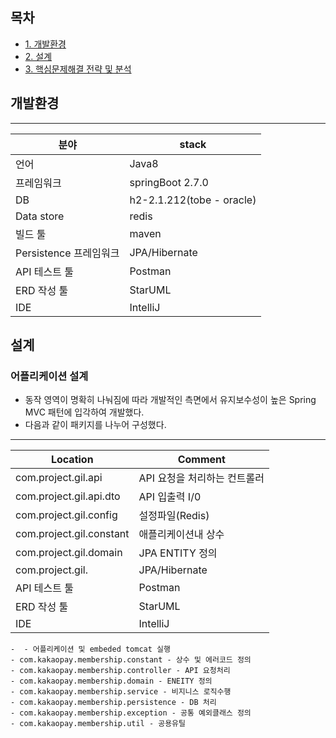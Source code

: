## 목차
- [1. 개발환경](#개발환경)
- [2. 설계](#설계)
- [3. 핵심문제해결 전략 및 분석](#핵심문제해결-전략-및-분석)


## 개발환경
---
분야| stack |
--|--|
 |언어 | Java8|
 |프레임워크 | springBoot 2.7.0
 |DB | h2-2.1.212(tobe - oracle)
 |Data store | redis
 |빌드 툴 | maven
 |Persistence 프레임워크 | JPA/Hibernate |
 |API 테스트 툴 | Postman |
 |ERD 작성 툴 | StarUML |
 | IDE |  IntelliJ |

## 설계
### 어플리케이션 설계
- 동작 영역이 명확히 나눠짐에 따라 개발적인 측면에서 유지보수성이 높은 Spring MVC 패턴에 입각하여 개발했다.
- 다음과 같이 패키지를 나누어 구성했다.
---
Location| Comment |
--|--|
 |com.project.gil.api | API 요청을 처리하는 컨트롤러|
 |com.project.gil.api.dto | API 입출력 I/0
 |com.project.gil.config | 설정파일(Redis)
 |com.project.gil.constant | 애플리케이션내 상수
 |com.project.gil.domain | JPA ENTITY 정의
 |com.project.gil. | JPA/Hibernate |
 |API 테스트 툴 | Postman |
 |ERD 작성 툴 | StarUML |
 | IDE |  IntelliJ |

    -  - 어플리케이션 및 embeded tomcat 실행
    - com.kakaopay.membership.constant - 상수 및 에러코드 정의
    - com.kakaopay.membership.controller - API 요청처리
    - com.kakaopay.membership.domain - ENEITY 정의
    - com.kakaopay.membership.service - 비지니스 로직수행
    - com.kakaopay.membership.persistence - DB 처리
    - com.kakaopay.membership.exception - 공통 예외클래스 정의
    - com.kakaopay.membership.util - 공용유틸

 
